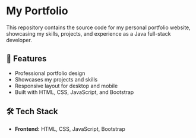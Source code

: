 # My Portfolio

This repository contains the source code for my personal portfolio website, showcasing my skills, projects, and experience as a Java full-stack developer.

## 📌 Features
- Professional portfolio design  
- Showcases my projects and skills  
- Responsive layout for desktop and mobile  
- Built with HTML, CSS, JavaScript, and Bootstrap  

## 🛠 Tech Stack
- **Frontend:** HTML, CSS, JavaScript, Bootstrap  

